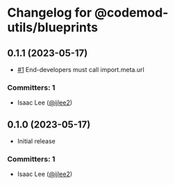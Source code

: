 # Changelog for @codemod-utils/blueprints

## 0.1.1 (2023-05-17)

- [#1](https://github.com/ijlee2/codemod-utils/pull/1) End-developers must call import.meta.url

### Committers: 1

- Isaac Lee ([@ijlee2](https://github.com/ijlee2))


## 0.1.0 (2023-05-17)

- Initial release

### Committers: 1

- Isaac Lee ([@ijlee2](https://github.com/ijlee2))
